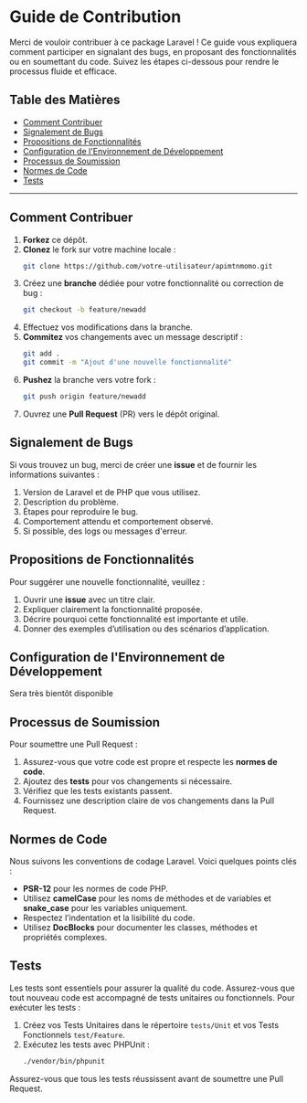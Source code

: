 # Guide de Contribution

Merci de vouloir contribuer à ce package Laravel ! Ce guide vous expliquera comment participer en signalant des bugs, en proposant des fonctionnalités ou en soumettant du code. Suivez les étapes ci-dessous pour rendre le processus fluide et efficace.

## Table des Matières

- [Comment Contribuer](#comment-contribuer)
- [Signalement de Bugs](#signalement-de-bugs)
- [Propositions de Fonctionnalités](#propositions-de-fonctionnalités)
- [Configuration de l'Environnement de Développement](#configuration-de-lenvironnement-de-développement)
- [Processus de Soumission](#processus-de-soumission)
- [Normes de Code](#normes-de-code)
- [Tests](#tests)

---

## Comment Contribuer

1. **Forkez** ce dépôt.
2. **Clonez** le fork sur votre machine locale :
   ```bash
   git clone https://github.com/votre-utilisateur/apimtnmomo.git
   ```
3. Créez une **branche** dédiée pour votre fonctionnalité ou correction de bug :
   ```bash
   git checkout -b feature/newadd
   ```
4. Effectuez vos modifications dans la branche.
5. **Commitez** vos changements avec un message descriptif :
   ```bash
   git add .
   git commit -m "Ajout d'une nouvelle fonctionnalité"
   ```
6. **Pushez** la branche vers votre fork :
   ```bash
   git push origin feature/newadd
   ```
7. Ouvrez une **Pull Request** (PR) vers le dépôt original.

## Signalement de Bugs

Si vous trouvez un bug, merci de créer une **issue** et de fournir les informations suivantes :

1. Version de Laravel et de PHP que vous utilisez.
2. Description du problème.
3. Étapes pour reproduire le bug.
4. Comportement attendu et comportement observé.
5. Si possible, des logs ou messages d'erreur.

## Propositions de Fonctionnalités

Pour suggérer une nouvelle fonctionnalité, veuillez :

1. Ouvrir une **issue** avec un titre clair.
2. Expliquer clairement la fonctionnalité proposée.
3. Décrire pourquoi cette fonctionnalité est importante et utile.
4. Donner des exemples d’utilisation ou des scénarios d’application.

## Configuration de l'Environnement de Développement

Sera très bientôt disponible

## Processus de Soumission

Pour soumettre une Pull Request :

1. Assurez-vous que votre code est propre et respecte les **normes de code**.
2. Ajoutez des **tests** pour vos changements si nécessaire.
3. Vérifiez que les tests existants passent.
4. Fournissez une description claire de vos changements dans la Pull Request.

## Normes de Code

Nous suivons les conventions de codage Laravel. Voici quelques points clés :

- **PSR-12** pour les normes de code PHP.
- Utilisez **camelCase** pour les noms de méthodes et de variables et **snake_case** pour les variables uniquement.
- Respectez l’indentation et la lisibilité du code.
- Utilisez **DocBlocks** pour documenter les classes, méthodes et propriétés complexes.

## Tests

Les tests sont essentiels pour assurer la qualité du code. Assurez-vous que tout nouveau code est accompagné de tests unitaires ou fonctionnels. Pour exécuter les tests :

1. Créez vos Tests Unitaires dans le répertoire `tests/Unit` et vos Tests Fonctionnels `test/Feature`.
2. Exécutez les tests avec PHPUnit :
   ```bash
   ./vendor/bin/phpunit
   ```

Assurez-vous que tous les tests réussissent avant de soumettre une Pull Request.
